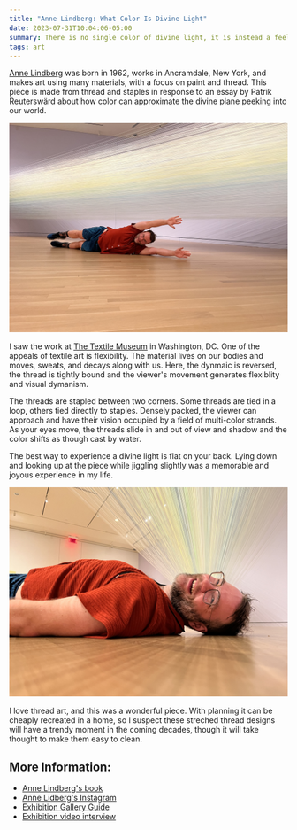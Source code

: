 ```yaml
---
title: "Anne Lindberg: What Color Is Divine Light"
date: 2023-07-31T10:04:06-05:00
summary: There is no single color of divine light, it is instead a feeling of being embraced by shifting, water-cast color, which the piece captures well.
tags: art
---
```


[Anne Lindberg](https://www.annelindberg.com/) was born in 1962, works in Ancramdale, New York, and makes art using many materials, with a focus on paint and thread. This piece is made from thread and staples in response to an essay by Patrik Reuterswärd about how color can approximate the divine plane peeking into our world.

![Author in a superhero pose next to "What Color Is Divine Light", hopefully dying is somehwat like this](superhero-pose.jpg)

I saw the work at [The Textile Museum](https://museum.gwu.edu/) in Washington, DC. One of the appeals of textile art is flexibility. The material lives on our bodies and moves, sweats, and decays along with us. Here, the dynmaic is reversed, the thread is tightly bound and the viewer's movement generates flexiblity and visual dymanism.

The threads are stapled between two corners. Some threads are tied in a loop, others tied directly to staples. Densely packed, the viewer can approach and have their vision occupied by a field of multi-color strands. As your eyes move, the threads slide in and out of view and shadow and the color shifts as though cast by water.

The best way to experience a divine light is flat on your back. Lying down and looking up at the piece while jiggling slightly was a memorable and joyous experience in my life.

![Author smiling under the thousands of threads making up "What Color Is Divine Light"](lying-under-the-art.jpg)

I love thread art, and this was a wonderful piece. With planning it can be cheaply recreated in a home, so I suspect these streched thread designs will have a trendy moment in the coming decades, though it will take thought to make them easy to clean.

## More Information:

- [Anne Lindberg's book](https://www.durereditions.com/products/anne-lindberg)
- [Anne Lidberg's Instagram](https://www.instagram.com/annelindbergstudio/)
- [Exhibition Gallery Guide](https://issuu.com/textile_museum/docs/anne_lindberg_gallery_guide)
- [Exhibition video interview](https://vimeo.com/830647166)